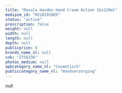 ```yaml
---
title: "Mavala Handen Hand Cream Action 12x120ml"
medipim_id: "M2181918ED"
status: "active"
prescription: false
weight: null
width: null
length: null
depth: null
publicprice: 0
brands_name_nl: null
cnk: "2756336"
photos_medium: null
apbcategory_name_nl: "Cosmetisch"
publiccategory_name_nl: "Handverzorging"
---
```

null
